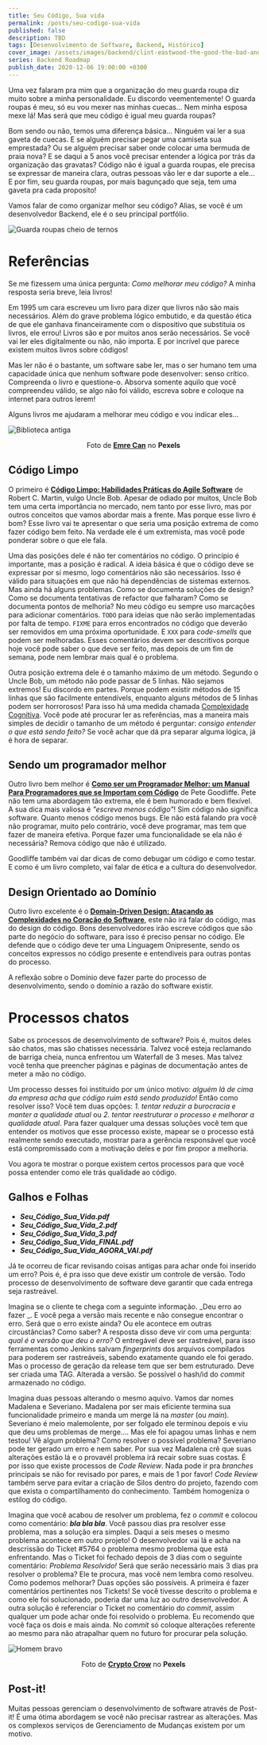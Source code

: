```yaml
---
title: Seu Código, Sua vida
permalink: /posts/seu-codigo-sua-vida
published: false
description: TBD
tags: [Desenvolvimento de Software, Backend, Histórico]
cover_image: /assets/images/backend/clint-eastwood-the-good-the-bad-and-the-ugly.jpg
series: Backend Roadmap
publish_date: 2020-12-06 19:00:00 +0300
---
```


Uma vez falaram pra mim que a organização do meu guarda roupa diz muito sobre a minha personalidade. Eu discordo veementemente! O guarda roupas é meu, só eu vou mexer nas minhas cuecas... Nem minha esposa mexe lá! Mas será que meu código é igual meu guarda roupas?

Bom sendo ou não, temos uma diferença básica... Ninguém vai ler a sua gaveta de cuecas. E se alguém precisar pegar uma camiseta sua emprestada? Ou se alguém precisar saber onde colocar uma bermuda de praia nova? E se daqui a 5 anos você precisar entender a lógica por trás da organização das gravatas? Código não é igual a guarda roupas, ele precisa se expressar de maneira clara, outras pessoas vão ler e dar suporte a ele... E por fim, seu guarda roupas, por mais bagunçado que seja, tem uma gaveta pra cada proposito!

Vamos falar de como organizar melhor seu código? Alias, se você é um desenvolvedor Backend, ele é o seu principal portfólio.

![Guarda roupas cheio de ternos](/assets/images/backend/guarda-roupas.jpg)

# Referências

Se me fizessem uma única pergunta: _Como melhorar meu código?_ A minha resposta seria breve, leia livros! 

Em 1995 um cara escreveu um livro para dizer que livros não são mais necessários. Além do grave problema lógico embutido, e da questão ética de que ele ganhava financeiramente com o dispositivo que substituia os livros, ele errou! Livros são e por muitos anos serão necessários. Se você vai ler eles digitalmente ou não, não importa. E por incrível que parece existem muitos livros sobre códigos!

Mas ler não é o bastante, um software sabe ler, mas o ser humano tem uma capacidade única que nenhum software pode desenvolver: senso crítico. Compreenda o livro e questione-o. Absorva somente aquilo que você compreendeu válido, se algo não foi válido, escreva sobre e coloque na internet para outros lerem!

Alguns livros me ajudaram a melhorar meu código e vou indicar eles...

![Biblioteca antiga](/assets/images/biblioteca-velha.jpg)
<center>Foto de <a href="https://www.pexels.com/pt-br/foto/abajur-arquitetura-assento-banco-2079451/"><b>Emre Can</b></a> no <b>Pexels</b></center>

## Código Limpo

O primeiro é [**Código Limpo: Habilidades Práticas do Agile Software**](https://amzn.to/3ghtXs8) de Robert C. Martin, vulgo Uncle Bob. Apesar de odiado por muitos, Uncle Bob tem uma certa importância no mercado, nem tanto por esse livro, mas por outros conceitos que vamos abordar mais a frente. Mas porque esse livro é bom? Esse livro vai te apresentar o que seria uma posição extrema de como fazer código bem feito. Na verdade ele é um extremista, mas você pode ponderar sobre o que ele fala. 

Uma das posições dele é não ter comentários no código. O princípio é importante, mas a posição é radical. A ideia básica é que o código deve se expressar por si mesmo, logo comentários não são necessários. Isso é válido para situações em que não há dependências de sistemas externos. Mas ainda há alguns problemas. Como se documenta soluções de design? Como se documenta tentativas de refactor que falharam? Como se documenta pontos de melhoria? No meu código eu sempre uso marcações para adicionar comentários. `TODO` para ideias que não serão implementadas por falta de tempo. `FIXME` para erros encontrados no código que deverão ser removidos em uma próxima oportunidade. E `XXX` para _code-smells_ que podem ser melhoradas. Esses comentários devem ser descritivos porque hoje você pode saber o que deve ser feito, mas depois de um fim de semana, pode nem lembrar mais qual é o problema.

Outra posição extrema dele é o tamanho máximo de um método. Segundo o Uncle Bob, um método não pode passar de 5 linhas. Não sejamos extremos! Eu discordo em partes. Porque podem existir métodos de 15 linhas que são facilmente entendívels, enquanto alguns métodos de 5 linhas podem ser horrorosos! Para isso há uma medida chamada [Complexidade Cognitiva](https://www.sonarsource.com/docs/CognitiveComplexity.pdf). Você pode até procurar ler as referências, mas a maneira mais simples de decidir o tamanho de um método é perguntar: _consigo entender o que está sendo feito?_ Se você achar que dá pra separar alguma lógica, já é hora de separar.

## Sendo um programador melhor

Outro livro bem melhor é [**Como ser um Programador Melhor: um Manual Para Programadores que se Importam com Código**](https://amzn.to/2VKRBns) de Pete Goodliffe. Pete não tem uma abordagem tão extrema, ele é bem humorado e bem flexível. A sua dica mais valiosa é _"escreva menos código"_! Sim código não significa software. Quanto menos código menos bugs. Ele não está falando pra você não programar, muito pelo contrário, você deve programar, mas tem que fazer de maneira efetiva. Porque fazer uma funcionalidade se ela não é necessária? Remova código que não é utilizado. 

Goodliffe também vai dar dicas de como debugar um código e como testar. E como é um livro completo, vai falar de ética e a cultura do desenvolvedor.

## Design Orientado ao Domínio

Outro livro excelente é o [**Domain-Driven Design: Atacando as Complexidades no Coração do Software**](https://amzn.to/37DwZTH), este não irá falar do código, mas do design do código. Bons desenvolvedores irão escreve códigos que são parte do negócio do software, para isso é preciso pensar no código. Ele defende que o código deve ter uma Linguagem Onipresente, sendo os conceitos expressos no código presente e entendiveis para outras pontas do processo.

A reflexão sobre o Domínio deve fazer parte do processo de desenvolvimento, sendo o domínio a razão do software existir.

# Processos chatos

Sabe os processos de desenvolvimento de software? Pois é, muitos deles são chatos, mas são chatisses necessária. Talvez você esteja reclamando de barriga cheia, nunca enfrentou um Waterfall de 3 meses. Mas talvez você tenha que preencher páginas e páginas de documentação antes de meter a mão no código.

Um processo desses foi instituido por um único motivo: _alguém lá de cima da empresa acha que código ruim está sendo produzido!_ Então como resolver isso? Você tem duas opções: _1. tentar reduzir a burocracia e manter a qualidade atual_ ou _2. tentar reestruturar o processo e melhorar a qualidade atual_. Para fazer qualquer uma dessas soluções você tem que entender os motivos que esse processo existe, mapear se o processo está realmente sendo executado, mostrar para a gerência responsável que você está compromissado com a motivação deles e por fim propor a melhoria.

Vou agora te mostrar o porque existem certos processos para que você possa entender como ele trás qualidade ao código.

## Galhos e Folhas

* _**Seu_Código_Sua_Vida.pdf**_
* _**Seu_Código_Sua_Vida_2.pdf**_
* _**Seu_Código_Sua_Vida_3.pdf**_
* _**Seu_Código_Sua_Vida_FINAL.pdf**_
* _**Seu_Código_Sua_Vida_AGORA_VAI.pdf**_

Já te ocorreu de ficar revisando coisas antigas para achar onde foi inserido um erro? Pois é, é pra isso que deve existir um controle de versão. Todo processo de desenvolvimento de software deve garantir que cada entrega seja rastreável. 

Imagina se o cliente te chega com a seguinte informação. _Deu erro ao fazer _. E você pega a versão mais recente e não consegue encontrar o erro. Será que o erro existe ainda? Ou ele acontece em outras circustâncias? Como saber? A resposta disso deve vir com uma pergunta: _qual é a versão que deu o erro?_ O entregável deve ser rastreável, para isso ferramentas como Jenkins salvam _fingerprints_ dos arquivos compilados para poderem ser rastreáveis, sabendo exatamente quando ele foi gerado. Mas o processo de geração da release tem que ser bem estruturado. Deve ser criada uma TAG. Alterada a versão. Se possível o hash/id do _commit_ armazenado no código.

Imagina duas pessoas alterando o mesmo aquivo. Vamos dar nomes Madalena e Severiano. Madalena por ser mais eficiente termina sua funcionalidade primeiro e manda um merge lá na _master_ (ou _main_). Severiano é meio malemolente, por ser folgado ele terminou depois e viu que deu ums problemas de merge.... Mas ele foi apagou umas linhas e nem testou! Vê algum problema? Como resolver o possível problema? Severiano pode ter gerado um erro e nem saber. Por sua vez Madalena crê que suas alterações estão lá e o provavél problema irá recair sobre suas costas. É por isso que existe processos de _Code Review_. Nada pode ir pra _branches_ principais se não for revisado por pares, e mais de 1 por favor! _Code Review_ também serve para evitar a criação de Silos dentro do projeto, fazendo com que exista o compartilhamento do conhecimento. Também homogeniza o estilog do código.

Imagina que você acabou de resolver um problema, fez o _commit_ e colocou como comentário: _**bla bla bla**_. Você passou dias pra resolver esse problema, mas a solução era simples. Daqui a seis meses o mesmo problema acontece em outro projeto! O desenvolvedor vai lá e acha na descrissão do Ticket #5764 o problema mesmo problema que está enfrentando. Mas o Ticket foi fechado depois de 3 dias com o seguinte comentário: _Problema Resolvido!_ Será que serão necessário mais 3 dias pra resolver o problema? Ele te procura, mas você nem lembra como resolveu. Como podemos melhorar? Duas opções são possíveis. A primeira é fazer comentários pertinentes nos Tickets! Se você tivesse descrito o problema e como ele foi solucionado, poderia dar uma luz ao outro desenvolvedor. A outra solução é referenciar o Ticket no comentário do _commit_, assim qualquer um pode achar onde foi resolvido o problema. Eu recomendo que você faça os dois e mais ainda. No _commit_ só coloque alterações referente ao mesmo para não atrapalhar quem no futuro for procurar pela solução.

![Homem bravo](/assets/images/bravo.jpg)

<center>Foto de <a href="https://www.pexels.com/pt-br/foto/adulto-bravo-cadeira-camisa-azul-1447424/"><b>Crypto Crow</b></a> no <b>Pexels</b></center>

## Post-it!

Muitas pessoas gerenciam o desenvolvimento de software através de Post-it! É uma ótima abordagem se você não precisar rastrear as alterações. Mas os complexos serviços de Gerenciamento de Mudanças existem por um motivo.